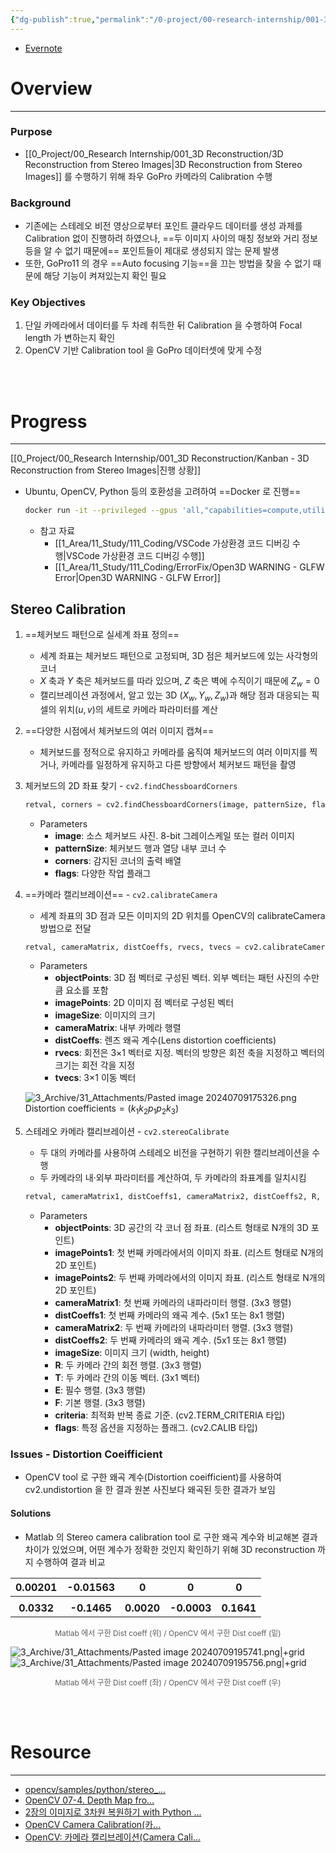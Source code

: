 ```yaml
---
{"dg-publish":true,"permalink":"/0-project/00-research-internship/001-3-d-reconstruction/stereo-calibration/","tags":["Project","Project/Stereo2PCD"],"noteIcon":"","created":"2024-07-09"}
---
```


- [Evernote](https://www.evernote.com/shard/s515/sh/3f586871-a7a9-d195-943c-f2b6f0aa830c/Bk850BxaddK85K-Q27CGX3xInL4AYbuC7i6nuUKX5K7vTG3Grh98G32IUg)
# Overview
---
### Purpose
- [[0_Project/00_Research Internship/001_3D Reconstruction/3D Reconstruction from Stereo Images\|3D Reconstruction from Stereo Images]] 를 수행하기 위해 좌우 GoPro 카메라의 Calibration 수행


### Background
- 기존에는 스테레오 비전 영상으로부터 포인트 클라우드 데이터를 생성 과제를 Calibration 없이 진행하려 하였으나, ==두 이미지 사이의 매칭 정보와 거리 정보 등을 알 수 없기 때문에== 포인트들이 제대로 생성되지 않는 문제 발생 
- 또한, GoPro11 의 경우 ==Auto focusing 기능==을 끄는 방법을 찾을 수 없기 때문에 해당 기능이 켜져있는지 확인 필요


### Key Objectives
1. 단일 카메라에서 데이터를 두 차례 취득한 뒤 Calibration 을 수행하여 Focal length 가 변하는지 확인
2. OpenCV 기반 Calibration tool 을 GoPro 데이터셋에 맞게 수정

<br/><br/>

# Progress
---
[[0_Project/00_Research Internship/001_3D Reconstruction/Kanban - 3D Reconstruction from Stereo Images\|진행 상황]]

- Ubuntu, OpenCV, Python 등의 호환성을 고려하여 ==Docker 로 진행==
	```bash
	docker run -it --privileged --gpus 'all,"capabilities=compute,utility,graphics"' -e DISPLAY=unix$DISPLAY -e QT_X11_NO_MITSHM=1 -v /tmp/.X11-unix:/tmp/.X11-unix:rw -v /etc/localtime:/etc/localtime:ro -e TZ=Asia/Seoul -v /dev:/dev -v ~/workspace/dataset:/workspace/dataset -w /workspace --restart always --name stereo2pcd python:3.10.14-bullseye
	```

	- 참고 자료
		- [[1_Area/11_Study/111_Coding/VSCode 가상환경 코드 디버깅 수행\|VSCode 가상환경 코드 디버깅 수행]]
		- [[1_Area/11_Study/111_Coding/ErrorFix/Open3D WARNING - GLFW Error\|Open3D WARNING - GLFW Error]]


## Stereo Calibration

1. ==체커보드 패턴으로 실세계 좌표 정의==
	- 세계 좌표는 체커보드 패턴으로 고정되며, 3D 점은 체커보드에 있는 사각형의 코너
	- $X$ 축과 $Y$ 축은 체커보드를 따라 있으며, $Z$ 축은 벽에 수직이기 때문에 $Z_w=0$
	- 캘리브레이션 과정에서, 알고 있는 3D  ($X_w, Y_w, Z_w$)과 해당 점과 대응되는 픽셀의 위치($u, v$)의 세트로 카메라 파라미터를 계산


1. ==다양한 시점에서 체커보드의 여러 이미지 캡쳐==
	- 체커보드를 정적으로 유지하고 카메라를 움직여 체커보드의 여러 이미지를 찍거나, 카메라를 일정하게 유지하고 다른 방향에서 체커보드 패턴을 촬영


1. 체커보드의 2D 좌표 찾기 - `cv2.findChessboardCorners`
	```python
	retval, corners = cv2.findChessboardCorners(image, patternSize, flags)
	```
	- Parameters
		- **image**: 소스 체커보드 사진. 8-bit 그레이스케일 또는 컬러 이미지
		- **patternSize**: 체커보드 행과 열당 내부 코너 수
		- **corners**: 감지된 코너의 출력 배열
		- **flags**: 다양한 작업 플래그


1. ==카메라 캘리브레이션== - `cv2.calibrateCamera`
	- 세계 좌표의 3D 점과 모든 이미지의 2D 위치를 OpenCV의 calibrateCamera방법으로 전달
	```python
	retval, cameraMatrix, distCoeffs, rvecs, tvecs = cv2.calibrateCamera(objectPoints, imagePoints, imageSize)
	```
	- Parameters
		- **objectPoints**: 3D 점 벡터로 구성된 벡터. 외부 벡터는 패턴 사진의 수만큼 요소를 포함
		- **imagePoints**: 2D 이미지 점 벡터로 구성된 벡터
		- **imageSize**: 이미지의 크기
		- **cameraMatrix**: 내부 카메라 행렬
		- **distCoeffs**: 렌즈 왜곡 계수(Lens distortion coefficients)
		- **rvecs**: 회전은 3×1 벡터로 지정. 벡터의 방향은 회전 축을 지정하고 벡터의 크기는 회전 각을 지정
		- **tvecs**: 3×1 이동 벡터

	![3_Archive/31_Attachments/Pasted image 20240709175326.png](/img/user/3_Archive/31_Attachments/Pasted%20image%2020240709175326.png)
	$\text{Distortion coefficients} = (k_1 k_2 p_1 p_2 k_3)$


1. 스테레오 카메라 캘리브레이션 - `cv2.stereoCalibrate`
	- 두 대의 카메라를 사용하여 스테레오 비전을 구현하기 위한 캘리브레이션을 수행
	- 두 카메라의 내·외부 파라미터를 계산하여, 두 카메라의 좌표계를 일치시킴
	
	```python
	retval, cameraMatrix1, distCoeffs1, cameraMatrix2, distCoeffs2, R, T, E, F = cv2.stereoCalibrate(objectPoints, imagePoints1, imagePoints2, cameraMatrix1, distCoeffs1, cameraMatrix2, distCoeffs2, imageSize, R=None, T=None, E=None, F=None, criteria=None, flags=None)
	```

	- Parameters
		- **objectPoints**: 3D 공간의 각 코너 점 좌표. (리스트 형태로 N개의 3D 포인트)
		- **imagePoints1**: 첫 번째 카메라에서의 이미지 좌표. (리스트 형태로 N개의 2D 포인트)
		- **imagePoints2**: 두 번째 카메라에서의 이미지 좌표. (리스트 형태로 N개의 2D 포인트)
		- **cameraMatrix1**: 첫 번째 카메라의 내파라미터 행렬. (3x3 행렬)
		- **distCoeffs1**: 첫 번째 카메라의 왜곡 계수. (5x1 또는 8x1 행렬)
		- **cameraMatrix2**: 두 번째 카메라의 내파라미터 행렬. (3x3 행렬)
		- **distCoeffs2**: 두 번째 카메라의 왜곡 계수. (5x1 또는 8x1 행렬)
		- **imageSize**: 이미지 크기 (width, height)
		- **R**: 두 카메라 간의 회전 행렬. (3x3 행렬)
		- **T**: 두 카메라 간의 이동 벡터. (3x1 벡터)
		- **E**: 필수 행렬. (3x3 행렬)
		- **F**: 기본 행렬. (3x3 행렬)
		- **criteria**: 최적화 반복 종료 기준. (cv2.TERM_CRITERIA 타입)
		- **flags**: 특정 옵션을 지정하는 플래그. (cv2.CALIB 타입)


### Issues - Distortion Coeifficient

- OpenCV tool 로 구한 왜곡 계수(Distortion coeifficient)를 사용하여 cv2.undistortion 을 한 결과 원본 사진보다 왜곡된 듯한 결과가 보임


#### Solutions

- Matlab 의 Stereo camera calibration tool 로 구한 왜곡 계수와 비교해본 결과 차이가 있었으며, 어떤 계수가 정확한 것인지 확인하기 위해 3D reconstruction 까지 수행하여 결과 비교

|  0.00201   |  -0.01563   |     0      |      0      |     0      |
| :--------: | :---------: | :--------: | :---------: | :--------: |
|            |             |            |             |            |
| **0.0332** | **-0.1465** | **0.0020** | **-0.0003** | **0.1641** |
<center style="font-size: 12; opacity: 0.7">Matlab 에서 구한 Dist coeff (위) / OpenCV 에서 구한 Dist coeff (밑)</center>

![3_Archive/31_Attachments/Pasted image 20240709195741.png|+grid](/img/user/3_Archive/31_Attachments/Pasted%20image%2020240709195741.png)![3_Archive/31_Attachments/Pasted image 20240709195756.png|+grid](/img/user/3_Archive/31_Attachments/Pasted%20image%2020240709195756.png)
<center style="font-size: 12; opacity: 0.7">Matlab 에서 구한 Dist coeff (좌) / OpenCV 에서 구한 Dist coeff (우)</center>

<br/><br/>
# Resource
---

- [opencv/samples/python/stereo\_...](https://github.com/opencv/opencv/blob/master/samples/python/stereo_match.py)
- [OpenCV 07-4. Depth Map fro...](https://leechamin.tistory.com/362)
- [2장의 이미지로 3차원 복원하기 with Python ...](https://zzziito.tistory.com/45)
- [OpenCV Camera Calibration(카...](https://moon-coco.tistory.com/entry/OpenCVCamera-Calibration%EC%B9%B4%EB%A9%94%EB%9D%BC-%EC%99%9C%EA%B3%A1-%ED%8E%B4%EA%B8%B0)
- [OpenCV: 카메라 캘리브레이션(Camera Cali...](https://foss4g.tistory.com/1665)
